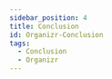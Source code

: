 ```yaml
---
sidebar_position: 4
title: Conclusion
id: Organizr-Conclusion
tags:
  - Conclusion
  - Organizr
---
```

